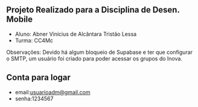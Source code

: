## Projeto Realizado para a Disciplina de Desen. Mobile 
 - Aluno: Abner Vinícius de Alcântara Tristão Lessa
 - Turma: CC4Mc

Observações:
Devido há algum bloqueio de Supabase e ter que configurar o SMTP,
um usuário foi criado para poder acessar os grupos do Inova.

 ## Conta para logar
 - email:usuarioadm@gmail.com
 - senha:1234567
